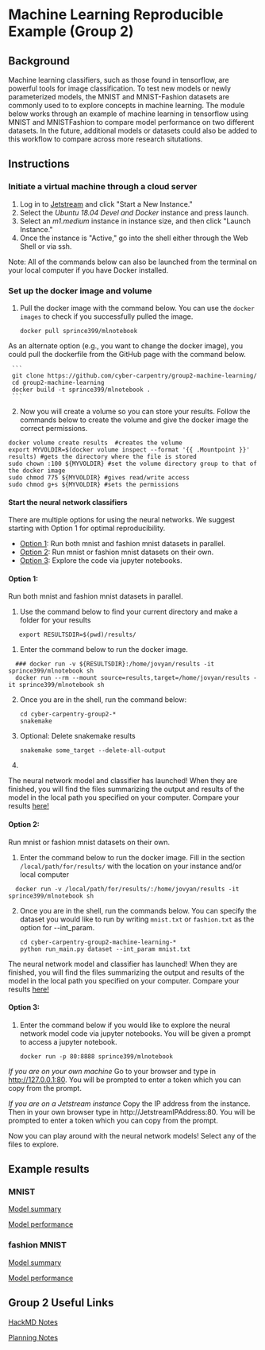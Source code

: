 # Machine Learning Reproducible Example (Group 2) 
## Background
Machine learning classifiers, such as those found in tensorflow, are powerful tools for image classification. To test new models or newly parameterized models, the MNIST and MNIST-Fashion datasets are commonly used to to explore concepts in machine learning. The module below works through an example of machine learning in tensorflow using MNIST and MNISTFashion to compare model performance on two different datasets. In the future, additional models or datasets could also be added to this workflow to compare across more research situtations. 

## Instructions

### Initiate a virtual machine through a cloud server
  1. Log in to [Jetstream](https://use.jetstream-cloud.org/application/dashboard) and click "Start a New Instance."
  2. Select the _Ubuntu 18.04 Devel and Docker_ instance and press launch.
  3. Select an _m1.medium_ instance in instance size, and then click "Launch Instance."
  4. Once the instance is "Active," go into the shell either through the Web Shell or via ssh.
  
Note: All of the commands below can also be launched from the terminal on your local computer if you have Docker installed.

### Set up the docker image and volume ###
  
  1. Pull the docker image with the command below. You can use the `docker images` to check if you successfully pulled the image. 
  
     ``` 
     docker pull sprince399/mlnotebook
     ```      
     
  As an alternate option (e.g., you want to change the docker image), you could pull the dockerfile from the GitHub page with the command below. 
  
     ```
     git clone https://github.com/cyber-carpentry/group2-machine-learning/
     cd group2-machine-learning
     docker build -t sprince399/mlnotebook .
     ```
  
  2. Now you will create a volume so you can store your results. Follow the commands below to create the volume and give the docker image the correct permissions. 
  
  ```
  docker volume create results  #creates the volume
  export MYVOLDIR=$(docker volume inspect --format '{{ .Mountpoint }}' results) #gets the directory where the file is stored
  sudo chown :100 ${MYVOLDIR} #set the volume directory group to that of the docker image
  sudo chmod 775 ${MYVOLDIR} #gives read/write access
  sudo chmod g+s ${MYVOLDIR} #sets the permissions
  ```
  
#### Start the neural network classifiers ####    
 
 There are multiple options for using the neural networks. We suggest starting with Option 1 for optimal reproducibility. 
  - [Option 1](README.md#option-1): Run both mnist and fashion mnist datasets in parallel.
  - [Option 2](README.md#option-2): Run mnist or fashion mnist datasets on their own.
  - [Option 3](README.md#option-3): Explore the code via jupyter notebooks.
 
#### **Option 1:** ####
 Run both mnist and fashion mnist datasets in parallel. 
 
 1. Use the command below to find your current directory and make a folder for your results
 
   ``` 
      export RESULTSDIR=$(pwd)/results/
   ```
   
 1. Enter the command below to run the docker image.
 
   ``` 
     ### docker run -v ${RESULTSDIR}:/home/jovyan/results -it sprince399/mlnotebook sh
     docker run --rm --mount source=results,target=/home/jovyan/results -it sprince399/mlnotebook sh
   ```
    
 2. Once you are in the shell, run the command below:
     
     ```
     cd cyber-carpentry-group2-*
     snakemake
     ```
 3. Optional: Delete snakemake results
    ```
    snakemake some_target --delete-all-output
    ```
 4. 
      
   The neural network model and classifier has launched! When they are finished, you will find the files summarizing the output and results of the model in the local path you specified on your computer. Compare your results [here!](README.md#example-results)   
      
#### **Option 2:** ####
Run mnist or fashion mnist datasets on their own.

 1. Enter the command below to run the docker image. Fill in the section ```/local/path/for/results/``` with the location on your instance and/or local computer 
 
   ``` 
     docker run -v /local/path/for/results/:/home/jovyan/results -it sprince399/mlnotebook sh
   ```
    
 2. Once you are in the shell, run the commands below. You can specify the dataset you would like to run by writing ```mnist.txt``` or ```fashion.txt``` as the option for --int_param. 
 
      ```
      cd cyber-carpentry-group2-machine-learning-*
      python run_main.py dataset --int_param mnist.txt
      ```
  The neural network model and classifier has launched! When they are finished, you will find the files summarizing the output and results of the model in the local path you specified on your computer. Compare your results [here!](README.md#example-results)   

#### **Option 3:** ####

  1. Enter the command below if you would like to explore the neural network model code via jupyter notebooks. You will be given a prompt to access a jupyter notebook.
     
       ```
       docker run -p 80:8888 sprince399/mlnotebook
       ```
              
  _If you are on your own machine_ 
  Go to your browser and type in http://127.0.0.1:80. You will be prompted to enter a token which you can copy from the prompt. 
        
   _If you are on a Jetstream instance_
   Copy the IP address from the instance. Then in your own browser type in http://JetstreamIPAddress:80. You will be prompted to enter a token which you can copy from the prompt. 
            
 Now you can play around with the neural network models! Select any of the files to explore. 
   
## Example results ##

### MNIST ###
[Model summary](results/mnist_model_results_summary.txt)

[Model performance](results/mnist_results_summary_plots.pdf)

### fashion MNIST ###
[Model summary](results/fashion_model_results_summary.txt)

[Model performance](results/fashion_results_summary_plots.pdf)


## Group 2 Useful Links

[HackMD Notes](https://hackmd.io/@stephprince/r1BFBO7MH)

[Planning Notes](https://hackmd.io/8IlRqMagSr-wxBMXtmtgnA?both#Planning)
